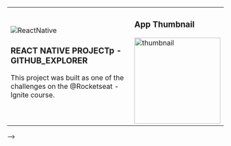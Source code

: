 
<table border="0">
 <tr>
    <td>
     <img src="https://img.shields.io/badge/-React%20Native-05122A?style=flat&logo=react" alt="ReactNative"/>
     <h3>REACT NATIVE PROJECTp - GITHUB_EXPLORER</h3>
      <p>This project was built as one of the challenges on the @Rocketseat - Ignite course.</p>
   </td>
   <td>
    <h3>App Thumbnail</h3>
    <img src="https://i.ibb.co/rtkgxnm/IMG-3476.png" alt="thumbnail" width="200"/>
   
   </td>

  <!-- ![ReactNative](https://img.shields.io/badge/-React%20Native-05122A?style=flat&logo=react)&nbsp;
  ### REACT NATIVE PROJECT - GITHUB_EXPLORER  -->

 </tr>
</table>





<!-- <div style="display: flex">
<div align="left">

</p>

<p align="right">

  <!-- ### App Thumbnail -->

  <!-- ![thumbnail](https://i.ibb.co/rtkgxnm/IMG-3476.png)&nbsp; -->

</p>

 </div> -->
 
 

